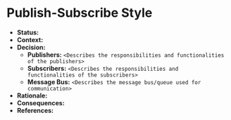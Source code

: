 # Publish-Subscribe Style

- **Status:**
- **Context:**
- **Decision:**
  - **Publishers:** `<Describes the responsibilities and functionalities of the publishers>`
  - **Subscribers:** `<Describes the responsibilities and functionalities of the subscribers>`
  - **Message Bus:** `<Describes the message bus/queue used for communication>`
- **Rationale:**
- **Consequences:**
- **References:**
